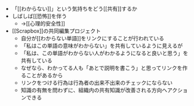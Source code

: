 
- 「[[わからない]]」という気持ちをどう[[共有]]するか
- しばしば[[恐怖]]を伴う
    - →[[心理的安全性]]
- [[Scrapbox]]の共同編集プロジェクト
    - 自分が[[わからない単語]]をリンクにすることが行われている
    - 「私はこの単語の意味がわからない」を共有しているように見えるが
    - 「私は、この単語がわからない人がわかるようになると良いと思う」を共有している
    - なぜなら、わかってる人も「あとで説明を書こう」と思ってリンクを作ることがあるから
    - リンクをつける行為は行為者の出来不出来のチェックにならない
    - 知識の有無を問わずに、組織内の共有知識が改善される方向へアクションできる
